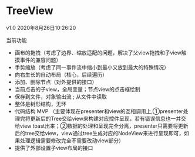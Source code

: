 # TreeView

v1.0 2020年8月26日10:26:20

当前功能
- 画布的拖拽（考虑了边界、缩放适配的问题，解决了父view拖拽和子view触摸事件的兼容问题）
- 手势缩放（考虑了同一事件流中缩小到最小又放到最大的特殊情况）
- 向右生长的自动布局（核心，后续遍历）
- 添加、删除节点（对外提供的接口）
- 当前点击的子view，全局变量；节点view的点击框绘制
- 保存到文件，对象输出流 ; 从文件中读取
- 整体是树形结构，无环
- 代码结构 MVP （主要体现在presenter和view的互相调用上,①presenter处理完将更新后的Tree交给view来构建对应控件呈现，若有错误信息也一并交给view toast出来；②数据的处理和呈现完全分离，presenter只需要将更新后的tree交给view，view通过tree生成对应的NodeView来进行呈现即可，如果处理逻辑需要修改完全不需要改动view部分）
- 提供了外部设置子view布局的接口
